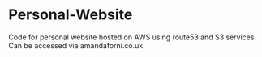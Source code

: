 # Personal-Website
Code for personal website hosted on AWS
using route53 and S3 services
Can be accessed via amandaforni.co.uk